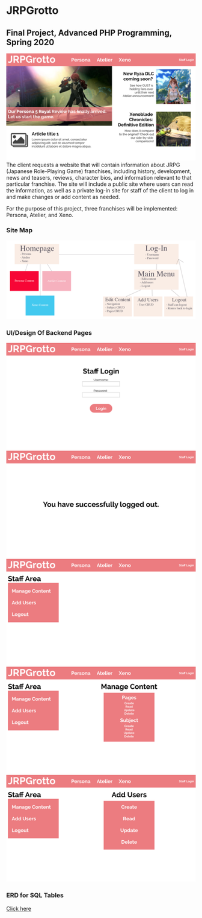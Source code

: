 # JRPGrotto
## Final Project, Advanced PHP Programming, Spring 2020 
![JRPGrotto Home Page](/images/Homepage.png)
The client requests a website that will contain information about JRPG (Japanese Role-Playing Game) franchises, including history, development, news and teasers, reviews, character bios, and information relevant to that particular franchise. The site will include a public site where users can read the information, as well as a private log-in site for staff of the client to log in and make changes or add content as needed.

For the purpose of this project, three franchises will be implemented: Persona, Atelier, and Xeno.

### Site Map
![Site Map for JRPGrotto](/images/Week-1-Site-Map.png)

### UI/Design Of Backend Pages
![Login Page for Staff](/images/Login.png)
![Logout Page for Staff](/images/Logout.png)
![Main staff area](/images/Main-Menu.png)
![Manage Content area](/images/Manage-Content.png)
![Add Users](/images/Add-Users.png)

### ERD for SQL Tables
[Click here](/images/ERD.pdf)

